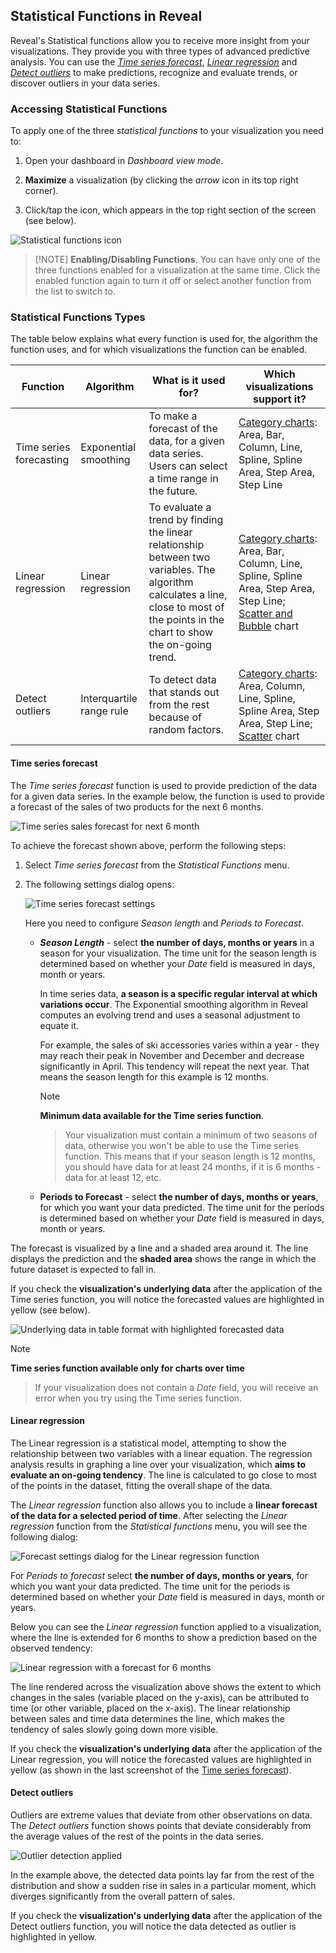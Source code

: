 ## Statistical Functions in Reveal

Reveal's Statistical functions allow you to receive more insight from
your visualizations. They provide you with three types of advanced
predictive analysis. You can use the [*Time series forecast*](#time-series-forecast), [*Linear regression*](#linear-regression) and [*Detect outliers*](#detect-outliers)
to make predictions, recognize and evaluate trends, or discover outliers
in your data series.

### Accessing Statistical Functions

To apply one of the three *statistical functions* to your visualization
you need to:

1.  Open your dashboard in *Dashboard view mode*.

2.  **Maximize** a visualization (by clicking the *arrow* icon in its
    top right corner).

3.  Click/tap the icon, which appears in the top right section of the
    screen (see below).

![Statistical functions icon](images/statistical-functions-enable-icon.png)

>[!NOTE] **Enabling/Disabling Functions**.
>You can have only one of the three functions enabled for a visualization at the same time. Click the enabled function again to turn it off or select another function from the list to switch to.

### Statistical Functions Types

The table below explains what every function is used for, the algorithm
the function uses, and for which visualizations the function can be
enabled.

| **Function**            | **Algorithm**            | **What is it used for?**                                                                                                                                                            | **Which visualizations support it?**                                                                                                                      |
| ----------------------- | ------------------------ | ----------------------------------------------------------------------------------------------------------------------------------------------------------------------------------- | --------------------------------------------------------------------------------------------------------------------------------------------------------- |
| Time series forecasting | Exponential smoothing    | To make a forecast of the data, for a given data series. Users can select a time range in the future.                                                                               | [Category charts](visualization-types/category-charts.md): Area, Bar, Column, Line, Spline, Spline Area, Step Area, Step Line                                                    |
| Linear regression       | Linear regression        | To evaluate a trend by finding the linear relationship between two variables. The algorithm calculates a line, close to most of the points in the chart to show the on-going trend. | [Category charts](visualization-types/category-charts.md): Area, Bar, Column, Line, Spline, Spline Area, Step Area, Step Line; [Scatter and Bubble](visualization-types/scatter-bubble-charts.md) chart |
| Detect outliers         | Interquartile range rule | To detect data that stands out from the rest because of random factors.                                                                                                             | [Category charts](visualization-types/category-charts.md): Area, Column, Line, Spline, Spline Area, Step Area, Step Line; [Scatter](visualization-types/scatter-bubble-charts.md) chart                 |

<a name='time-series-forecast'></a>
#### Time series forecast

The *Time series forecast* function is used to provide prediction of the
data for a given data series. In the example below, the function is used
to provide a forecast of the sales of two products for the next 6
months.

![Time series sales forecast for next 6 month](images/time-series-forecast-6-months.png)

To achieve the forecast shown above, perform the following steps:

1.  Select *Time series forecast* from the *Statistical Functions* menu.

2.  The following settings dialog opens:

    ![Time series forecast settings](images/time-series-forecast-settings.png)

    Here you need to configure *Season length* and *Periods to
    Forecast*.

    *  ***Season Length*** - select **the number of days, months or
        years** in a season for your visualization. The time unit for
        the season length is determined based on whether your *Date*
        field is measured in days, month or years.

        In time series data, **a season is a specific regular interval at which variations occur**. The Exponential smoothing algorithm
        in Reveal computes an evolving trend and uses a seasonal
        adjustment to equate it.

        For example, the sales of ski accessories varies within a year -
        they may reach their peak in November and December and decrease
        significantly in April. This tendency will repeat the next year.
        That means the season length for this example is 12 months.

        >[!NOTE]
        **Minimum data available for the Time series function**.
        >Your visualization must contain a minimum of two seasons of  data, otherwise you won't be able to use the Time series function. This means that if your season length is 12 months, you should have data for at least 24 months, if it is 6 months -  data for at least 12, etc.

    * **Periods to Forecast** - select **the number of days, months or years**, for which you want your data predicted. The time unit for the periods is determined based on whether your *Date* field is measured in days, month or years.

The forecast is visualized by a line and a shaded area around it. The
line displays the prediction and the **shaded area** shows the range in
which the future dataset is expected to fall in.

If you check the **visualization's underlying data** after the
application of the Time series function, you will notice the forecasted
values are highlighted in yellow (see below).

![Underlying data in table format with highlighted forecasted data](images/underlying-data-time-series.png)

>[!NOTE]
**Time series function available only for charts over time**
>If your visualization does not contain a *Date* field, you will receive an error when you try using the Time series function.

<a name='linear-regression'></a>
#### Linear regression

The Linear regression is a statistical model, attempting to show the
relationship between two variables with a linear equation. The
regression analysis results in graphing a line over your visualization,
which **aims to evaluate an on-going tendency**. The line is calculated
to go close to most of the points in the dataset, fitting the overall
shape of the data.

The *Linear regression* function also allows you to include a **linear
forecast of the data for a selected period of time**. After selecting
the *Linear regression* function from the *Statistical functions* menu,
you will see the following dialog:

![Forecast settings dialog for the Linear regression function](images/linear-regression-forecast-settings.png)

For *Periods to forecast* select **the number of days, months or
years**, for which you want your data predicted. The time unit for the
periods is determined based on whether your *Date* field is measured in
days, month or years.

Below you can see the *Linear regression* function applied to a
visualization, where the line is extended for 6 months to show a
prediction based on the observed tendency:

![Linear regression with a forecast for 6 months](images/linear-regression-example.png)

The line rendered across the visualization above shows the extent to
which changes in the sales (variable placed on the y-axis), can be
attributed to time (or other variable, placed on the x-axis). The linear
relationship between sales and time data determines the line, which
makes the tendency of sales slowly going down more visible.

If you check the **visualization's underlying data** after the
application of the Linear regression, you will notice the forecasted
values are highlighted in yellow (as shown in the last screenshot of the
[Time series forecast](#time-series-forecast)).

<a name='detect-outliers'></a>
#### Detect outliers

Outliers are extreme values that deviate from other observations on
data. The *Detect outliers* function shows points that deviate
considerably from the average values of the rest of the points in the
data series.

![Outlier detection applied](images/outlier-detection-example.png)

In the example above, the detected data points lay far from the rest of
the distribution and show a sudden rise in sales in a particular moment,
which diverges significantly from the overall pattern of sales.

If you check the **visualization's underlying data** after the
application of the Detect outliers function, you will notice the data
detected as outlier is highlighted in yellow.
